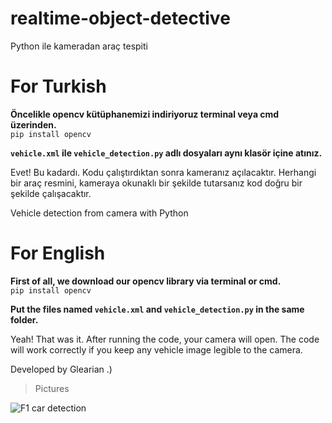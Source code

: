 # realtime-object-detective
Python ile kameradan araç tespiti

# For Turkish
**Öncelikle opencv kütüphanemizi indiriyoruz terminal veya cmd üzerinden.** <br>
`pip install opencv`

**`vehicle.xml` ile `vehicle_detection.py` adlı dosyaları aynı klasör içine atınız.**

Evet! Bu kadardı. Kodu çalıştırdıktan sonra kameranız açılacaktır. Herhangi bir araç resmini, kameraya okunaklı bir şekilde tutarsanız kod doğru bir şekilde çalışacaktır.

Vehicle detection from camera with Python

# For English
**First of all, we download our opencv library via terminal or cmd.** <br>
`pip install opencv`

**Put the files named `vehicle.xml` and `vehicle_detection.py` in the same folder.**

Yeah! That was it. After running the code, your camera will open. The code will work correctly if you keep any vehicle image legible to the camera.

Developed by Glearian .)

> Pictures
<img src="https://media.discordapp.net/attachments/1030103879527977020/1048661745666891877/image.png" alt="F1 car detection"/>
